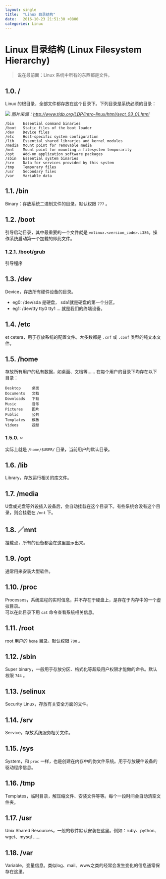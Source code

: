 ```yaml
---
layout: single
title:  "Linux 目录结构"
date:   2016-10-23 21:51:30 +0800
categories: Linux
---
```


# Linux 目录结构 (Linux Filesystem Hierarchy)

> 说在最前面：Linux 系统中所有的东西都是文件。

## 1.0. /
Linux 的根目录，全部文件都存放在这个目录下。下列目录是系统必须的目录：

![](http://www.tldp.org/LDP/intro-linux/html/images/FS-layout.png)
*图片来源：http://www.tldp.org/LDP/intro-linux/html/sect_03_01.html*


```text
/bin	Essential command binaries
/boot	Static files of the boot loader
/dev	Device files
/etc	Host-specific system configuration
/lib	Essential shared libraries and kernel modules
/media	Mount point for removable media
/mnt	Mount point for mounting a filesystem temporarily
/opt	Add-on application software packages
/sbin	Essential system binaries
/srv	Data for services provided by this system
/tmp	Temporary files
/usr	Secondary files
/var	Variable data
```



## 1.1. /bin
Binary：存放系统二进制文件的目录。默认权限 `777` 。

## 1.2. /boot
引导启动目录，其中最重要的一个文件就是 `vmlinux.<version_code>.i386`。操作系统启动第一个加载的即此文件。

### 1.2.1. /boot/grub
引导程序

## 1.3. /dev
Device，存放所有硬件设备的目录。    
* eg0: /dev/sda 是硬盘， sda1就是硬盘的第一个分区。    
* eg1: /dev/tty tty0 tty1 ... 就是我们的终端设备。    

## 1.4. /etc
et cetera，用于存放系统的配置文件。大多数都是 `.cnf` 或 `.conf`  类型的纯文本文件。

## 1.5. /home
存放所有用户的私有数据，如桌面、文档等……
在每个用户的目录下均存在以下目录：

```text
Desktop		桌面
Documents	文档
Downloads	下载
Music		音乐
Pictures	图片
Public		公共
Templates	模板
Videos		视频
```

### 1.5.0. ~
实际上就是 `/home/$USER/` 目录，当前用户的默认目录。

## 1.6. /lib
Library，存放运行相关的库文件。

## 1.7. /media
U盘或光盘等外设插入设备后，会自动挂载在这个目录下。有些系统会没有这个目录，则会挂载在 `/mnt` 下。

## 1.8. ／mnt
挂载点，所有的设备都会在这里显示出来。

## 1.9. /opt
通常用来安装大型软件。

## 1.10. /proc
Processes，系统进程的实时信息，并不存在于硬盘上，是存在于内存中的一个虚拟目录。    
可以在此目录下用 `cat` 命令查看系统相关信息。

## 1.11. /root
root 用户的 `home` 目录。默认权限 `700` 。

## 1.12. /sbin
Super binary，一般用于存放分区、格式化等超级用户权限才能做的命令。默认权限 `744` 。

## 1.13. /selinux
Security Linux，存放有关安全方面的文件。

## 1.14. /srv
Service，存放系统服务相关文件。

## 1.15. /sys
System，和 `proc` 一样，也是创建在内存中的伪文件系统。用于存放硬件设备的驱动程序信息。

## 1.16. /tmp
Templates，临时目录，解压缩文件、安装文件等等。每个一段时间会自动清空文件夹。

## 1.17. /usr
Unix Shared Resources，一般的软件默认安装在这里。例如：ruby、python、wget、mysql ……

## 1.18. /var
Variable，变量信息。类似log、mail、www之类的经常会发生变化的信息通常保存在这里。


